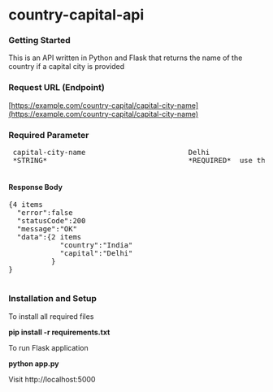 # country-capital-api

### Getting Started

 This is an API written in Python and Flask that returns the name of the country if a capital city is provided
 
### Request URL (Endpoint)
 
[https://example.com/country-capital/capital-city-name](https://example.com/country-capital/capital-city-name)
  
### Required Parameter

 <pre>
 capital-city-name                        Delhi
 *STRING*                                 *REQUIRED*  use this parameter when searching for a country
 </pre>
 
#### Response Body
 
 <pre>
{4 items
  "error":false
  "statusCode":200
  "message":"OK"
  "data":{2 items
            "country":"India"
            "capital":"Delhi"
          }
}
 </pre>
 
 ### Installation and Setup
 
 To install all required files
 
 <div> <b>pip install -r requirements.txt</b> </div>

To run Flask application

<div> <b>python app.py</b> </div>

Visit http://localhost:5000
